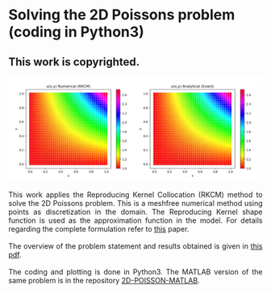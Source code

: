 # Solving the 2D Poissons problem (coding in Python3)
## This work is copyrighted.

<p align="center">
<img width="600" src="web1.jpg">
</p>

<div style="text-align: justify"> 

 This work applies the Reproducing Kernel Collocation (RKCM) method to solve the 2D Poissons problem. This is a meshfree numerical method using points as discretization in the domain. The Reproducing Kernel shape function is used as the approximation function in the model. For details regarding the complete formulation refer to <a href="https://doi.org/10.1002/num.20539" target="blank">this</a> paper. 
 <br/>
 <br/>
The overview of the problem statement and results obtained is given in <a href="https://github.com/bramyarao/2D-POISSON-MATLAB/blob/master/latex/Poisson.pdf" target="blank">this pdf</a>.
<br/>
<br/>
The coding and plotting is done in Python3. The MATLAB version of the same problem is in the repository <a href="https://bramyarao.github.io/2D-POISSON-MATLAB/" target="blank">2D-POISSON-MATLAB</a>.

</div>
